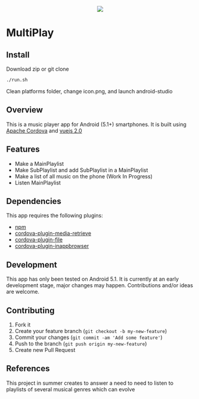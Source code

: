 <p align="center"><img src="https://i.imgur.com/WCDHIhU.png"></p>

# MultiPlay

## Install

Download zip or git clone
``` bash
./run.sh
```

Clean platforms folder, change icon.png, and launch android-studio

## Overview

This is a music player app for Android (5.1+) smartphones. It is built using [Apache Cordova](https://cordova.apache.org/) and [vuejs 2.0](https://vuejs.org/)

## Features

- Make a MainPlaylist
- Make SubPlaylist and add SubPlaylist in a MainPlaylist
- Make a list of all music on the phone (Work In Progress)
- Listen MainPlaylist

## Dependencies
This app requires the following plugins:
- [npm](https://www.npmjs.com/get-npm)
- [cordova-plugin-media-retrieve](https://www.npmjs.com/package/cordova-plugin-media-retrieve)
- [cordova-plugin-file](https://www.npmjs.com/package/cordova-plugin-file)
- [cordova-plugin-inappbrowser](https://www.npmjs.com/package/cordova-plugin-inappbrowser)

## Development

This app has only been tested on Android 5.1. It is currently at an early development stage, major changes may happen. Contributions and/or ideas are welcome.

## Contributing

1. Fork it
2. Create your feature branch (`git checkout -b my-new-feature`)
3. Commit your changes (`git commit -am 'Add some feature'`)
4. Push to the branch (`git push origin my-new-feature`)
5. Create new Pull Request

## References

This project in summer creates to answer a need to need to listen to playlists of several musical genres which can evolve
